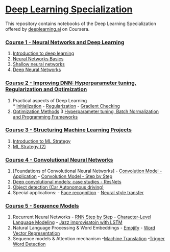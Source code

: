 # [Deep Learning Specialization](https://www.coursera.org/specializations/deep-learning)
This repository contains notebooks of the Deep Learning Specialization offered by [deeplearning.ai](deeplearning.ai) on Coursera.

### [Course 1 - Neural Networks and Deep Learning](https://www.coursera.org/learn/neural-networks-deep-learning?specialization=deep-learning)

1. [Introduction to deep learning](https://github.com/StephanePEILLET/Deep_Learning_Specialization/blob/main/Course%201%20-%20Neural%20Networks%20and%20Deep%20Learning/Logistic%20Regression%20with%20a%20Neural%20Network%20mindset.ipynb)
2. [Neural Networks Basics](https://github.com/StephanePEILLET/Deep_Learning_Specialization/blob/main/Course%201%20-%20Neural%20Networks%20and%20Deep%20Learning/Planar%20data%20classification%20with%20one%20hidden%20layer.ipynb)
3. [Shallow neural networks](https://github.com/StephanePEILLET/Deep_Learning_Specialization/blob/main/Course%201%20-%20Neural%20Networks%20and%20Deep%20Learning/Building%20your%20Deep%20Neural%20Network%20-%20Step%20by%20Step.ipynb)
4. [Deep Neural Networks](https://github.com/StephanePEILLET/Deep_Learning_Specialization/blob/main/Course%201%20-%20Neural%20Networks%20and%20Deep%20Learning/Deep%20Neural%20Network%20-%20Application.ipynb)

### [Course 2 - Improving DNN: Hyperparameter tuning, Regularization and Optimization](https://www.coursera.org/learn/deep-neural-network?specialization=deep-learning)

1. Practical aspects of Deep Learning  
         * [Initialization](https://github.com/StephanePEILLET/Deep_Learning_Specialization/blob/main/Course%202%20-%20Improving%20Deep%20Neural%20Networks%20Hyperparameter%20tuning%2C%20Regularization%20and%20Optimization/Initialization.ipynb)
         - [Regularization](https://github.com/StephanePEILLET/Deep_Learning_Specialization/blob/main/Course%202%20-%20Improving%20Deep%20Neural%20Networks%20Hyperparameter%20tuning%2C%20Regularization%20and%20Optimization/Regularization.ipynb)
         - [Gradient Checking](https://github.com/StephanePEILLET/Deep_Learning_Specialization/blob/main/Course%202%20-%20Improving%20Deep%20Neural%20Networks%20Hyperparameter%20tuning%2C%20Regularization%20and%20Optimization/Gradient%20Checking.ipynb)
2. [Optimization Methods](https://github.com/StephanePEILLET/Deep_Learning_Specialization/blob/main/Course%202%20-%20Improving%20Deep%20Neural%20Networks%20Hyperparameter%20tuning%2C%20Regularization%20and%20Optimization/Optimization%20methods.ipynb)
3 [Hyperparameter tuning, Batch Normalization and Programming Frameworks](https://github.com/StephanePEILLET/Deep_Learning_Specialization/blob/main/Course%202%20-%20Improving%20Deep%20Neural%20Networks%20Hyperparameter%20tuning%2C%20Regularization%20and%20Optimization/Tensorflow%20Tutorial.ipynb)

### [Course 3 - Structuring Machine Learning Projects](https://www.coursera.org/learn/machine-learning-projects?specialization=deep-learning)

1. [Introduction to ML Strategy](https://github.com/StephanePEILLET/Deep_Learning_Specialization/blob/main/Course%203%20-%20Structuring%20Machine%20Learning%20Projects/Week%201%20Quiz%20-%20Bird%20recognition%20in%20the%20city%20of%20Peacetopia%20(case%20study).md)
2. [ML Strategy (2)](https://github.com/StephanePEILLET/Deep_Learning_Specialization/blob/main/Course%203%20-%20Structuring%20Machine%20Learning%20Projects/Week%202%20Quiz%20-%20Autonomous%20driving%20(case%20study).md)

 ### [Course 4 - Convolutional Neural Networks](https://www.coursera.org/learn/convolutional-neural-networks?specialization=deep-learning)

1. [Foundations of Convolutional Neural Networks] 
         - [Convolution Model - Application](https://github.com/StephanePEILLET/Deep_Learning_Specialization/blob/main/Course%204%20-%20Convolutional%20Neural%20Networks/1.%20Foundations%20of%20Convolutional%20Neural%20Networks/Convolution%20model%20-%20Application%20-%20v1.ipynb)
         - [Convolution Model - Step by Step](https://github.com/StephanePEILLET/Deep_Learning_Specialization/blob/main/Course%204%20-%20Convolutional%20Neural%20Networks/1.%20Foundations%20of%20Convolutional%20Neural%20Networks/Convolution%20model%20-%20Step%20by%20Step%20-%20v2.ipynb)
2. [Deep convolutional models: case studies - ResNets](https://github.com/StephanePEILLET/Deep_Learning_Specialization/blob/main/Course%204%20-%20Convolutional%20Neural%20Networks/2.%20Deep%20convolutional%20models%20case%20studies/ResNets/Residual%20Networks%20-%20v1.ipynb)
3. [Object detection (Car Autonomous driving)](https://github.com/StephanePEILLET/Deep_Learning_Specialization/blob/main/Course%204%20-%20Convolutional%20Neural%20Networks/3.%20Object%20Detection/Car%20detection%20for%20Autonomous%20Driving/Autonomous%20driving%20application%20-%20Car%20detection%20-%20v1.ipynb)
4. Special applications: 
         - [Face recognition](https://github.com/StephanePEILLET/Deep_Learning_Specialization/blob/main/Course%204%20-%20Convolutional%20Neural%20Networks/4.%20Special%20applications%20Face%20recognition%20%26%20Neural%20style%20transfer/Face%20Recognition/Face%20Recognition%20for%20the%20Happy%20House%20-%20v2.ipynb)
         - [Neural style transfer](https://github.com/StephanePEILLET/Deep_Learning_Specialization/blob/main/Course%204%20-%20Convolutional%20Neural%20Networks/4.%20Special%20applications%20Face%20recognition%20%26%20Neural%20style%20transfer/Neural%20Style%20Transfer/Art%20Generation%20with%20Neural%20Style%20Transfer%20-%20v1.ipynb)

### [Course 5 - Sequence Models](https://www.coursera.org/learn/nlp-sequence-models)
1. Recurrent Neural Networks
         - [RNN Step by Step](https://github.com/StephanePEILLET/Deep_Learning_Specialization/tree/main/Course%205%20-%20Sequence%20Models/1.%20Recurrent%20Neural%20Networks/Building%20a%20Recurrent%20Neural%20Network%20-%20Step%20by%20Step)
         - [Character-Level Language Modeling](https://github.com/StephanePEILLET/Deep_Learning_Specialization/tree/main/Course%205%20-%20Sequence%20Models/1.%20Recurrent%20Neural%20Networks/Dinosaur%20Island%20--%20Character-level%20language%20model)
         - [Jazz improvisatoin with LSTM](https://github.com/StephanePEILLET/Deep_Learning_Specialization/tree/main/Course%205%20-%20Sequence%20Models/1.%20Recurrent%20Neural%20Networks/Jazz%20improvisation%20with%20LSTM)
2. Natural Language Processing & Word Embeddings
         - [Emojify](https://github.com/StephanePEILLET/Deep_Learning_Specialization/blob/main/Course%205%20-%20Sequence%20Models/2.%20Natural%20Language%20Processing%20%26%20Word%20Embeddings/Emojify/Emojify%20-%20v2.ipynb)
         - [Word Vector Representation](https://github.com/StephanePEILLET/Deep_Learning_Specialization/tree/main/Course%205%20-%20Sequence%20Models/2.%20Natural%20Language%20Processing%20%26%20Word%20Embeddings/Word%20Vector%20Representation)
3. Sequence models & Attention mechanism
         -[Machine Translation](https://github.com/StephanePEILLET/Deep_Learning_Specialization/blob/main/Course%205%20-%20Sequence%20Models/3.%20Sequence%20models%20%26%20Attention%20mechanism/Machine%20Translation/Neural%20machine%20translation%20with%20attention%20-%20v2.ipynb)
         -[Trigger Word Detection](https://github.com/StephanePEILLET/Deep_Learning_Specialization/blob/main/Course%205%20-%20Sequence%20Models/3.%20Sequence%20models%20%26%20Attention%20mechanism/Trigger%20word%20detection/Trigger%20word%20detection%20-%20v1.ipynb)
